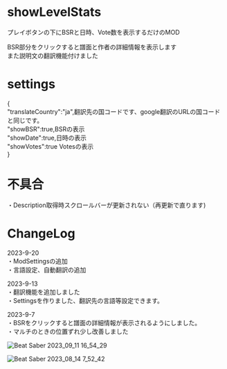 # showLevelStats
プレイボタンの下にBSRと日時、Vote数を表示するだけのMOD

BSR部分をクリックすると譜面と作者の詳細情報を表示します  
また説明文の翻訳機能付けました

# settings  
{  
	"translateCountry":"ja",翻訳先の国コードです、google翻訳のURLの国コードと同じです。  
	"showBSR":true,BSRの表示  
	"showDate":true,日時の表示  
	"showVotes":true Votesの表示  
}

# 不具合
・Description取得時スクロールバーが更新されない（再更新で直ります)  

# ChangeLog
2023-9-20  
・ModSettingsの追加  
・言語設定、自動翻訳の追加  

2023-9-13  
・翻訳機能を追加しました  
・Settingsを作りました、翻訳先の言語等設定できます。  

2023-9-7  
・BSRをクリックすると譜面の詳細情報が表示されるようにしました。  
・マルチのときの位置ずれ少し改善しました

![Beat Saber 2023_09_11 16_54_29](https://github.com/scifiHerb/showLevelStats/assets/109839172/cd6976b3-aaa9-46a6-8084-59212a3e017d)

![Beat Saber 2023_08_14 7_52_42](https://github.com/scifiHerb/showLevelStats/assets/109839172/0dfec7ac-9958-478e-bdf6-f27988d714ca)
